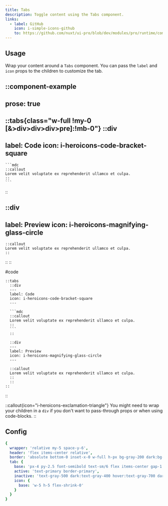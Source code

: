 ```yaml
---
title: Tabs
description: Toggle content using the Tabs component.
links:
  - label: GitHub
    icon: i-simple-icons-github
    to: https://github.com/nuxt/ui-pro/blob/dev/modules/pro/runtime/components/global/Tabs.vue
---
```


## Usage

Wrap your content around a `Tabs` component. You can pass the `label` and `icon` props to the children to customize the tab.

::component-example
---
prose: true
---

::tabs{class="w-full !my-0 [&>div>div>div>pre]:!mb-0"}
  ::div
  ---
  label: Code
  icon: i-heroicons-code-bracket-square
  ---

    ```mdc
    ::callout
    Lorem velit voluptate ex reprehenderit ullamco et culpa.
    ::
    ```
  ::

  ::div
  ---
  label: Preview
  icon: i-heroicons-magnifying-glass-circle
  ---

    ::callout
    Lorem velit voluptate ex reprehenderit ullamco et culpa.
    ::
  ::
::

#code
````mdc
::tabs
  ::div
  ---
  label: Code
  icon: i-heroicons-code-bracket-square
  ---

  ```mdc
  ::callout
  Lorem velit voluptate ex reprehenderit ullamco et culpa.
  ::
  ```
  ::

  ::div
  ---
  label: Preview
  icon: i-heroicons-magnifying-glass-circle
  ---

  ::callout
  Lorem velit voluptate ex reprehenderit ullamco et culpa.
  ::
  ::
::
````
::

::callout{icon="i-heroicons-exclamation-triangle"}
You might need to wrap your children in a `div` if you don't want to pass-through props or when using code-blocks.
::

## Config

```yml
{
  wrapper: 'relative my-5 space-y-6',
  header: 'flex items-center relative',
  border: 'absolute bottom-0 inset-x-0 w-full h-px bg-gray-200 dark:bg-gray-800',
  tab: {
    base: 'px-4 py-2.5 font-semibold text-sm/6 flex items-center gap-1.5 border-b z-[1] focus-visible:outline-primary',
    active: 'text-primary border-primary',
    inactive: 'text-gray-500 dark:text-gray-400 hover:text-gray-700 dark:hover:text-gray-200 border-transparent hover:border-gray-300 dark:hover:border-gray-700',
    icon: {
      base: 'w-5 h-5 flex-shrink-0'
    }
  }
}
```
